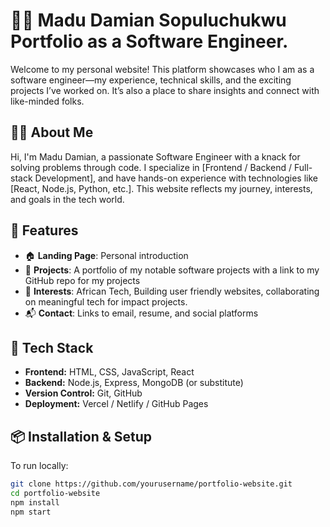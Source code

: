 # 👨‍💻 Madu Damian Sopuluchukwu Portfolio as a Software Engineer.

Welcome to my personal website! This platform showcases who I am as a software engineer—my experience, technical skills, and the exciting projects I’ve worked on. It’s also a place to share insights and connect with like-minded folks.

## 🧑‍💼 About Me

Hi, I'm Madu Damian, a passionate Software Engineer with a knack for solving problems through code. I specialize in [Frontend / Backend / Full-stack Development], and have hands-on experience with technologies like [React, Node.js, Python, etc.]. This website reflects my journey, interests, and goals in the tech world.

## 🚀 Features

- 🏠 **Landing Page**: Personal introduction
- 💼 **Projects**: A portfolio of my notable software projects with a link to my GitHub repo for my projects
- 📓 **Interests**: African Tech, Building user friendly websites, collaborating on meaningful tech for impact projects.
- 📬 **Contact**: Links to email, resume, and social platforms

## 🔧 Tech Stack

- **Frontend:** HTML, CSS, JavaScript, React
- **Backend:** Node.js, Express, MongoDB (or substitute)
- **Version Control:** Git, GitHub
- **Deployment:** Vercel / Netlify / GitHub Pages

## 📦 Installation & Setup

To run locally:

```bash
git clone https://github.com/yourusername/portfolio-website.git
cd portfolio-website
npm install
npm start
